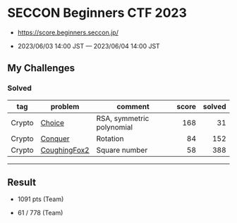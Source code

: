 # SECCON Beginners CTF 2023

* https://score.beginners.seccon.jp/

* 2023/06/03 14:00 JST — 2023/06/04 14:00 JST

## My Challenges

### Solved

| tag    | problem                      | comment                   | score | solved |
| ------ | ---------------------------- | ------------------------- | ----: | -----: |
| Crypto | [Choice](Choice)             | RSA, symmetric polynomial | 168   | 31     |
| Crypto | [Conquer](Conquer)           | Rotation                  | 84    | 152    |
| Crypto | [CoughingFox2](CoughingFox2) | Square number             | 58    | 388    |

---

## Result

* 1091 pts (Team)

* 61 / 778 (Team) 

